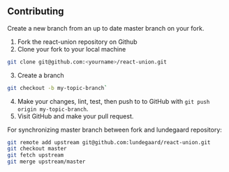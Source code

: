 ## Contributing

Create a new branch from an up to date master branch on your fork.

1. Fork the react-union repository on Github
2. Clone your fork to your local machine 
```sh
git clone git@github.com:<yourname>/react-union.git
```
3. Create a branch 
```sh
git checkout -b my-topic-branch`
```
4. Make your changes, lint, test, then push to to GitHub with `git push origin my-topic-branch`.
5. Visit GitHub and make your pull request.

For synchronizing master branch between fork and lundegaard repository:
```sh
git remote add upstream git@github.com:lundegaard/react-union.git
git checkout master
git fetch upstream
git merge upstream/master
```
